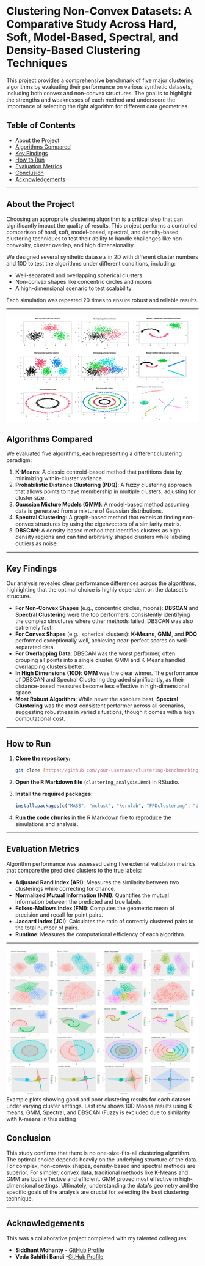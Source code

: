 # Clustering Non-Convex Datasets: A Comparative Study Across Hard, Soft, Model-Based, Spectral, and Density-Based Clustering Techniques


This project provides a comprehensive benchmark of five major clustering algorithms by evaluating their performance on various synthetic datasets, including both convex and non-convex structures. The goal is to highlight the strengths and weaknesses of each method and underscore the importance of selecting the right algorithm for different data geometries.



## Table of Contents
- [About the Project](#about-the-project)
- [Algorithms Compared](#algorithms-compared)
- [Key Findings](#key-findings)
- [How to Run](#how-to-run)
- [Evaluation Metrics](#evaluation-metrics)
- [Conclusion](#conclusion)
- [Acknowledgements](#Acknowledgements)

---

## About the Project

Choosing an appropriate clustering algorithm is a critical step that can significantly impact the quality of results. This project performs a controlled comparison of hard, soft, model-based, spectral, and density-based clustering techniques to test their ability to handle challenges like non-convexity, cluster overlap, and high dimensionality.

We designed several synthetic datasets in 2D with different cluster numbers and 10D to test the algorithms under different conditions, including:
* Well-separated and overlapping spherical clusters
* Non-convex shapes like concentric circles and moons
* A high-dimensional scenario to test scalability

Each simulation was repeated 20 times to ensure robust and reliable results.

---

![A grid showing the synthetic datasets](./images/synthetic_datasets/synthetic_datasets_plot.png)


## Algorithms Compared

We evaluated five algorithms, each representing a different clustering paradigm:

1.  **K-Means**: A classic centroid-based method that partitions data by minimizing within-cluster variance.
2.  **Probabilistic Distance Clustering (PDQ)**: A fuzzy clustering approach that allows points to have membership in multiple clusters, adjusting for cluster size.
3.  **Gaussian Mixture Models (GMM)**: A model-based method assuming data is generated from a mixture of Gaussian distributions.
4.  **Spectral Clustering**: A graph-based method that excels at finding non-convex structures by using the eigenvectors of a similarity matrix.
5.  **DBSCAN**: A density-based method that identifies clusters as high-density regions and can find arbitrarily shaped clusters while labeling outliers as noise.

---

## Key Findings

Our analysis revealed clear performance differences across the algorithms, highlighting that the optimal choice is highly dependent on the dataset's structure.

* **For Non-Convex Shapes** (e.g., concentric circles, moons): **DBSCAN** and **Spectral Clustering** were the top performers, consistently identifying the complex structures where other methods failed. DBSCAN was also extremely fast.
* **For Convex Shapes** (e.g., spherical clusters): **K-Means**, **GMM**, and **PDQ** performed exceptionally well, achieving near-perfect scores on well-separated data.
* **For Overlapping Data**: DBSCAN was the worst performer, often grouping all points into a single cluster. GMM and K-Means handled overlapping clusters better.
* **In High Dimensions (10D)**: **GMM** was the clear winner. The performance of DBSCAN and Spectral Clustering degraded significantly, as their distance-based measures become less effective in high-dimensional space.
* **Most Robust Algorithm**: While never the absolute best, **Spectral Clustering** was the most consistent performer across all scenarios, suggesting robustness in varied situations, though it comes with a high computational cost.



---

## How to Run

1.  **Clone the repository:**
    ```sh
    git clone [https://github.com/your-username/clustering-benchmarking.git](https://github.com/your-username/clustering-benchmarking.git)
    ```
2.  **Open the R Markdown file** (`clustering_analysis.Rmd`) in RStudio.

3.  **Install the required packages:**
    ```R
    install.packages(c("MASS", "mclust", "kernlab", "FPDclustering", "dbscan", "fclust", "cluster", "factoextra", "MixGHD", "aricode", "clusterCrit", "ggplot2", "FNN", "Rtsne"))
    ```
4.  **Run the code chunks** in the R Markdown file to reproduce the simulations and analysis.

---

##  Evaluation Metrics

Algorithm performance was assessed using five external validation metrics that compare the predicted clusters to the true labels:

* **Adjusted Rand Index (ARI)**: Measures the similarity between two clusterings while correcting for chance.
* **Normalized Mutual Information (NMI)**: Quantifies the mutual information between the predicted and true labels.
* **Folkes-Mallows Index (FMI)**: Computes the geometric mean of precision and recall for point pairs.
* **Jaccard Index (JCI)**: Calculates the ratio of correctly clustered pairs to the total number of pairs.
* **Runtime**: Measures the computational efficiency of each algorithm.

---

![Clustering results on all datasets](./images/synthetic_datasets/clustering_results.png)
Example plots showing good and poor clustering results for each dataset under varying cluster settings. Last row shows 10D Moons results using K-means, GMM, Spectral, and DBSCAN (Fuzzy is excluded due to similarity with K-means in this setting

## Conclusion

This study confirms that there is no one-size-fits-all clustering algorithm. The optimal choice depends heavily on the underlying structure of the data. For complex, non-convex shapes, density-based and spectral methods are superior. For simpler, convex data, traditional methods like K-Means and GMM are both effective and efficient. GMM proved most effective in high-dimensional settings. Ultimately, understanding the data's geometry and the specific goals of the analysis are crucial for selecting the best clustering technique.

---
##  Acknowledgements

This was a collaborative project completed with my talented colleagues:

* **Siddhant Mohanty** - [GitHub Profile](https://github.com/siddmohanty111)
* **Veda Sahithi Bandi** -[GitHub Profile](https://github.com/VedaBandi1807)